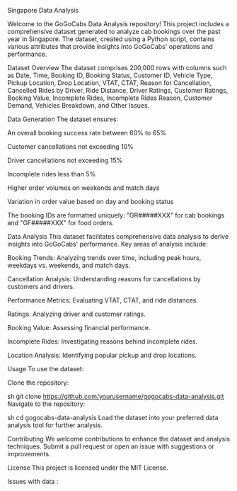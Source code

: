 Singapore Data Analysis


Welcome to the GoGoCabs Data Analysis repository! This project includes a comprehensive dataset generated to analyze cab bookings over the past year in Singapore. The dataset, created using a Python script, contains various attributes that provide insights into GoGoCabs' operations and performance.

Dataset Overview
The dataset comprises 200,000 rows with columns such as Date, Time, Booking ID, Booking Status, Customer ID, Vehicle Type, Pickup Location, Drop Location, VTAT, CTAT, Reason for Cancellation, Cancelled Rides by Driver, Ride Distance, Driver Ratings, Customer Ratings, Booking Value, Incomplete Rides, Incomplete Rides Reason, Customer Demand, Vehicles Breakdown, and Other Issues.

Data Generation
The dataset ensures:

An overall booking success rate between 60% to 65%

Customer cancellations not exceeding 10%

Driver cancellations not exceeding 15%

Incomplete rides less than 5%

Higher order volumes on weekends and match days

Variation in order value based on day and booking status

The booking IDs are formatted uniquely: "GR#####XXX" for cab bookings and "GF#####XXX" for food orders.

Data Analysis
This dataset facilitates comprehensive data analysis to derive insights into GoGoCabs' performance. Key areas of analysis include:

Booking Trends: Analyzing trends over time, including peak hours, weekdays vs. weekends, and match days.

Cancellation Analysis: Understanding reasons for cancellations by customers and drivers.

Performance Metrics: Evaluating VTAT, CTAT, and ride distances.

Ratings: Analyzing driver and customer ratings.

Booking Value: Assessing financial performance.

Incomplete Rides: Investigating reasons behind incomplete rides.

Location Analysis: Identifying popular pickup and drop locations.

Usage
To use the dataset:

Clone the repository:

sh
git clone https://github.com/yourusername/gogocabs-data-analysis.git
Navigate to the repository:

sh
cd gogocabs-data-analysis
Load the dataset into your preferred data analysis tool for further analysis.

Contributing
We welcome contributions to enhance the dataset and analysis techniques. Submit a pull request or open an issue with suggestions or improvements.

License
This project is licensed under the MIT License.

Issues with data :
